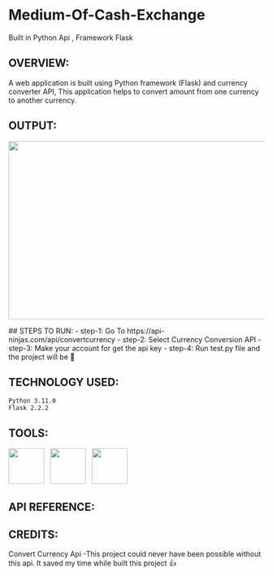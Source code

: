 # Medium-Of-Cash-Exchange
Built in Python Api , Framework Flask 

## OVERVIEW:
   A web application is built using Python framework (Flask) and currency converter API,
   This application helps to convert amount from one currency to another currency. 

## OUTPUT:
   <p align="center"><img src="https://user-images.githubusercontent.com/122221586/225337968-611cf09f-8fc1-4f74-8f23-0446c7a09091.png" width="600" height="350">
   </p>
## STEPS TO RUN:
   - step-1: Go To https://api-ninjas.com/api/convertcurrency
   - step-2: Select Currency Conversion API
   - step-3: Make your account for get the api key
   - step-4: Run test.py file and the project will be 🚀

## TECHNOLOGY USED:
    Python 3.11.0
    Flask 2.2.2
## TOOLS:
   <p><img src="https://user-images.githubusercontent.com/125151906/220073302-61e5bb1b-d55e-453f-9c1e-3cd0bd64e4f2.png"             width="70" height="70">&nbsp;&nbsp;
   <img src="https://encrypted-tbn0.gstatic.com/images?q=tbn:ANd9GcSS9v00g4XP1X0sFzxp64FIBSIgchtoRkAZSj_fjzq75u16gd3RcOmWYHJazTTHc6WSt30&usqp=CAU" width="70" height="70">&nbsp;&nbsp;
   <img src="https://encrypted-tbn0.gstatic.com/images?q=tbn:ANd9GcRihXU8PH96OIWZ9RrD1-alJOeIOuv4yc2jH6CLmHyCJuuxg6vK-Xn05tXIrN4g0YhVM7U&usqp=CAU" width="70" height="70">&nbsp;&nbsp;</p>
   
## API REFERENCE:
  
## CREDITS: 
   Convert Currency Api -This project could never have been possible without this api. It saved my time while built this project   👍 
